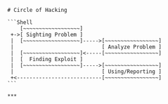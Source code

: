 
~~~~~~~~~~~~~~~~~~~~~~~~~~~~~~~~~~~~~~~~~~~~~~~~~~~~~~~~~~~~~~~~~~~~~~
# Circle of Hacking

```Shell
    [~~~~~~~~~~~~~~~~~~]
 +->[ Sighting Problem ] 
 |  [~~~~~~~~~~~~~~~~~~]----->[~~~~~~~~~~~~~~~~~] 
 |                            [ Analyze Problem ]
 |  [~~~~~~~~~~~~~~~~~~]<-----[~~~~~~~~~~~~~~~~~]
 |  [  Finding Exploit ]
 |  [~~~~~~~~~~~~~~~~~~]----->[~~~~~~~~~~~~~~~~~]
 |                            [ Using/Reporting ]
 +<---------------------------[~~~~~~~~~~~~~~~~~]
```

***
